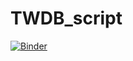# TWDB_script

[![Binder](http://mybinder.org/badge.svg)](https://mybinder.org/v2/gh/amabdallah/TWDB_script/master?urlpath=lab/Prepare_WaDE_Use.ipynb)


